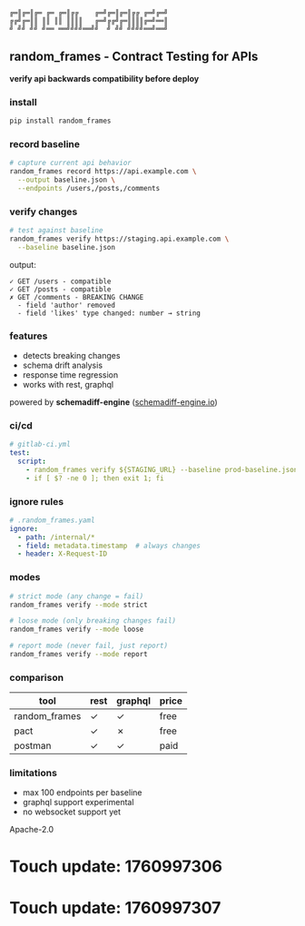 ```
╔═║╔═║╔═ ╔═ ╔═║╔╔    ╔═╝╔═║╔═║╔╔ ╔═╝╔═╝
╔╔╝╔═║║ ║║ ║║ ║║║║   ╔═╝╔╔╝╔═║║║║╔═╝══║
╝ ╝╝ ╝╝ ╝══ ══╝╝╝╝══╝╝  ╝ ╝╝ ╝╝╝╝══╝══╝

```

## random_frames - Contract Testing for APIs

**verify api backwards compatibility before deploy**

### install

```bash
pip install random_frames
```

### record baseline

```bash
# capture current api behavior
random_frames record https://api.example.com \
  --output baseline.json \
  --endpoints /users,/posts,/comments
```

### verify changes

```bash
# test against baseline
random_frames verify https://staging.api.example.com \
  --baseline baseline.json
```

output:

```
✓ GET /users - compatible
✓ GET /posts - compatible
✗ GET /comments - BREAKING CHANGE
  - field 'author' removed
  - field 'likes' type changed: number → string
```

### features

- detects breaking changes
- schema drift analysis
- response time regression
- works with rest, graphql

powered by **schemadiff-engine** ([schemadiff-engine.io](https://schemadiff-engine.io))

### ci/cd

```yaml
# gitlab-ci.yml
test:
  script:
    - random_frames verify ${STAGING_URL} --baseline prod-baseline.json
    - if [ $? -ne 0 ]; then exit 1; fi
```

### ignore rules

```yaml
# .random_frames.yaml
ignore:
  - path: /internal/*
  - field: metadata.timestamp  # always changes
  - header: X-Request-ID
```

### modes

```bash
# strict mode (any change = fail)
random_frames verify --mode strict

# loose mode (only breaking changes fail)
random_frames verify --mode loose

# report mode (never fail, just report)
random_frames verify --mode report
```

### comparison

| tool | rest | graphql | price |
|------|------|---------|-------|
| random_frames | ✓ | ✓ | free |
| pact | ✓ | ✗ | free |
| postman | ✓ | ✓ | paid |

### limitations

- max 100 endpoints per baseline
- graphql support experimental
- no websocket support yet

Apache-2.0

# Touch update: 1760997306

# Touch update: 1760997307
